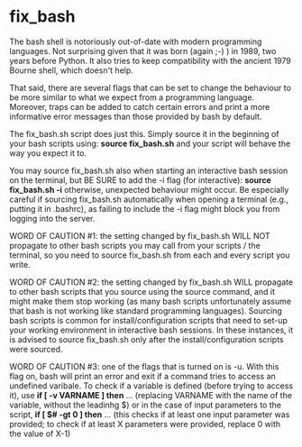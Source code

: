 # fix_bash

The bash shell is notoriously out-of-date with modern programming languages. Not surprising given that it was born (again ;-) ) in 1989, two years before Python. It also tries to keep compatibility with the ancient 1979 Bourne shell, which doesn't help.

That said, there are several flags that can be set to change the behaviour to be more similar to what we expect from a programming language. Moreover, traps can be added to catch certain errors and print a more informative error messages than those provided by bash by default.

The fix_bash.sh script does just this. Simply source it in the beginning of your bash scripts using:
**source fix_bash.sh**
and your script will behave the way you expect it to.

You may source fix_bash.sh also when starting an interactive bash session on the terminal, but BE SURE to add the -i flag (for interactive):
**source fix_bash.sh -i**
otherwise, unexpected behaviour might occur. Be especially careful if sourcing fix_bash.sh automatically when opening a terminal (e.g., putting it in .bashrc), as failing to include the -i flag might block you from logging into the server.

WORD OF CAUTION #1: the setting changed by fix_bash.sh WILL NOT propagate to other bash scripts you may call from your scripts / the terminal, so you need to source fix_bash.sh from each and every script you write.

WORD OF CAUTION #2: the setting changed by fix_bash.sh WILL propagate to other bash scripts that you source using the source command, and it might make them stop working (as many bash scripts unfortunately assume that bash is not working like standard programming languages). Sourcing bash scripts is common for install/configuration scripts that need to set-up your working environment in interactive bash sessions. In these instances, it is advised to source fix_bash.sh only after the install/configuration scripts were sourced.

WORD OF CAUTION #3: one of the flags that is turned on is -u. With this flag on, bash will print an error and exit if a command tries to access an undefined varibale. To check if a variable is defined (before trying to access it), use 
**if [ -v VARNAME ] then** ...  (replacing VARNAME with the name of the variable, without the leadinhg $)
or in the case of input parameters to the script, 
**if [ $# -gt 0 ] then** ...     (this checks if at least one input parameter was provided; to check if at least X parameters were provided, replace 0 with the value of X-1) 


